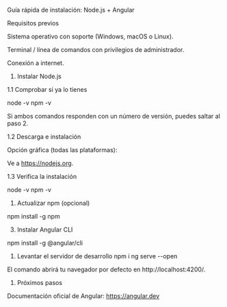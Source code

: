 Guía rápida de instalación: Node.js + Angular

Requisitos previos

Sistema operativo con soporte (Windows, macOS o Linux).

Terminal / línea de comandos con privilegios de administrador.

Conexión a internet.

1. Instalar Node.js

1.1 Comprobar si ya lo tienes

node -v
npm -v

Si ambos comandos responden con un número de versión, puedes saltar al paso 2.

1.2 Descarga e instalación

Opción gráfica (todas las plataformas):

Ve a https://nodejs.org.

1.3 Verifica la instalación

node -v
npm -v

1. Actualizar npm (opcional)

npm install -g npm

3. Instalar Angular CLI

npm install -g @angular/cli
1. Levantar el servidor de desarrollo
npm i
ng serve --open

El comando abrirá tu navegador por defecto en http://localhost:4200/.

1. Próximos pasos

Documentación oficial de Angular: https://angular.dev
